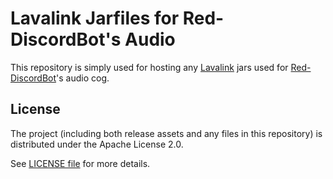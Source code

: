 # Lavalink Jarfiles for Red-DiscordBot's Audio

This repository is simply used for hosting any [Lavalink](https://github.com/freyacodes/Lavalink) jars used for [Red-DiscordBot](https://github.com/Cog-Creators/Red-DiscordBot)'s audio cog.

## License

The project (including both release assets and any files in this repository) is distributed under the Apache License 2.0.

See [LICENSE file](LICENSE) for more details.

